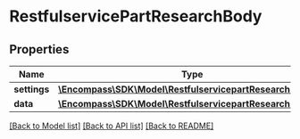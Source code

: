 # RestfulservicePartResearchBody

## Properties
Name | Type | Description | Notes
------------ | ------------- | ------------- | -------------
**settings** | [**\Encompass\SDK\Model\RestfulservicepartResearchSettings**](RestfulservicepartResearchSettings.md) |  | [optional] 
**data** | [**\Encompass\SDK\Model\RestfulservicepartResearchData**](RestfulservicepartResearchData.md) |  | [optional] 

[[Back to Model list]](../../README.md#documentation-for-models) [[Back to API list]](../../README.md#documentation-for-api-endpoints) [[Back to README]](../../README.md)

